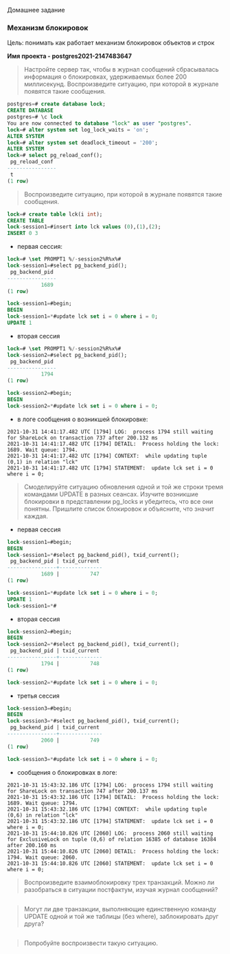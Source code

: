 Домашнее задание
### Механизм блокировок

Цель:
понимать как работает механизм блокировок объектов и строк

<b>Имя проекта - postgres2021-2147483647</b>

> Настройте сервер так, чтобы в журнал сообщений сбрасывалась информация о блокировках, удерживаемых более 200 миллисекунд. Воспроизведите ситуацию, при которой в журнале появятся такие сообщения.  
```sql
postgres=# create database lock;
CREATE DATABASE
postgres=# \c lock 
You are now connected to database "lock" as user "postgres".
lock=# alter system set log_lock_waits = 'on';
ALTER SYSTEM
lock=# alter system set deadlock_timeout = '200';
ALTER SYSTEM
lock=# select pg_reload_conf();
 pg_reload_conf 
----------------
 t
(1 row)
```
> Воспроизведите ситуацию, при которой в журнале появятся такие сообщения.  
```sql
lock=# create table lck(i int);
CREATE TABLE
lock-session1=#insert into lck values (0),(1),(2);
INSERT 0 3
```
- первая сессия:
```sql
lock=# \set PROMPT1 %/-session2%R%x%#
lock-session1=#select pg_backend_pid();
 pg_backend_pid 
----------------
           1689
(1 row)

lock-session1=#begin;
BEGIN
lock-session1=*#update lck set i = 0 where i = 0;
UPDATE 1
```
- вторая сессия
```sql
lock=# \set PROMPT1 %/-session2%R%x%#
lock-session2=#select pg_backend_pid();
 pg_backend_pid 
----------------
           1794
(1 row)

lock-session2=#begin;
BEGIN
lock-session2=*#update lck set i = 0 where i = 0;
```
- в логe сообщения о возникшей блокировке:
```console
2021-10-31 14:41:17.482 UTC [1794] LOG:  process 1794 still waiting for ShareLock on transaction 737 after 200.132 ms
2021-10-31 14:41:17.482 UTC [1794] DETAIL:  Process holding the lock: 1689. Wait queue: 1794.
2021-10-31 14:41:17.482 UTC [1794] CONTEXT:  while updating tuple (0,1) in relation "lck"
2021-10-31 14:41:17.482 UTC [1794] STATEMENT:  update lck set i = 0 where i = 0;
```
> Смоделируйте ситуацию обновления одной и той же строки тремя командами UPDATE в разных сеансах. Изучите возникшие блокировки в представлении pg_locks и убедитесь, что все они понятны. Пришлите список блокировок и объясните, что значит каждая.  
- первая сессия
```sql
lock-session1=#begin;
BEGIN
lock-session1=*#select pg_backend_pid(), txid_current();
 pg_backend_pid | txid_current 
----------------+--------------
           1689 |          747
(1 row)

lock-session1=*#update lck set i = 0 where i = 0;
UPDATE 1
lock-session1=*#
```
- вторая сессия
```sql
lock-session2=#begin;
BEGIN
lock-session2=*#select pg_backend_pid(), txid_current();
 pg_backend_pid | txid_current 
----------------+--------------
           1794 |          748
(1 row)

lock-session2=*#update lck set i = 0 where i = 0;
```
- третья сессия
```sql
lock-session3=#begin;
BEGIN
lock-session3=*#select pg_backend_pid(), txid_current();
 pg_backend_pid | txid_current 
----------------+--------------
           2060 |          749
(1 row)

lock-session3=*#update lck set i = 0 where i = 0;
```
- сообщения о блокировках в логе:
```console
2021-10-31 15:43:32.186 UTC [1794] LOG:  process 1794 still waiting for ShareLock on transaction 747 after 200.137 ms
2021-10-31 15:43:32.186 UTC [1794] DETAIL:  Process holding the lock: 1689. Wait queue: 1794.
2021-10-31 15:43:32.186 UTC [1794] CONTEXT:  while updating tuple (0,6) in relation "lck"
2021-10-31 15:43:32.186 UTC [1794] STATEMENT:  update lck set i = 0 where i = 0;
2021-10-31 15:44:10.826 UTC [2060] LOG:  process 2060 still waiting for ExclusiveLock on tuple (0,6) of relation 16385 of database 16384 after 200.160 ms
2021-10-31 15:44:10.826 UTC [2060] DETAIL:  Process holding the lock: 1794. Wait queue: 2060.
2021-10-31 15:44:10.826 UTC [2060] STATEMENT:  update lck set i = 0 where i = 0;
```
> Воспроизведите взаимоблокировку трех транзакций. Можно ли разобраться в ситуации постфактум, изучая журнал сообщений?  
```console
```
> Могут ли две транзакции, выполняющие единственную команду UPDATE одной и той же таблицы (без where), заблокировать друг друга?  
```console
```
> Попробуйте воспроизвести такую ситуацию.  
```console
```
